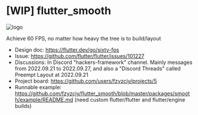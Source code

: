 # [WIP] flutter_smooth

![logo](https://github.com/fzyzcjy/flutter_smooth/blob/master/doc/logo/logo.svg)

Achieve 60 FPS, no matter how heavy the tree is to build/layout

* Design doc: https://flutter.dev/go/sixty-fps
* Issue: https://github.com/flutter/flutter/issues/101227
* Discussions: In Discord "hackers-framework" channel. Mainly messages from 2022.09.21 to 2022.09.27, and also a "Discord Threads" called Preempt Layout at 2022.09.21
* Project board: https://github.com/users/fzyzcjy/projects/5
* Runnable example: https://github.com/fzyzcjy/flutter_smooth/blob/master/packages/smooth/example/README.md (need custom flutter/flutter and flutter/engine builds)
